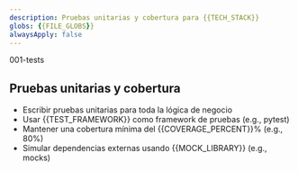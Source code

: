 ```yaml
---
description: Pruebas unitarias y cobertura para {{TECH_STACK}}
globs: {{FILE_GLOBS}}
alwaysApply: false
---
```


001-tests

## Pruebas unitarias y cobertura
- Escribir pruebas unitarias para toda la lógica de negocio
- Usar {{TEST_FRAMEWORK}} como framework de pruebas (e.g., pytest)
- Mantener una cobertura mínima del {{COVERAGE_PERCENT}}% (e.g., 80%)
- Simular dependencias externas usando {{MOCK_LIBRARY}} (e.g., mocks)